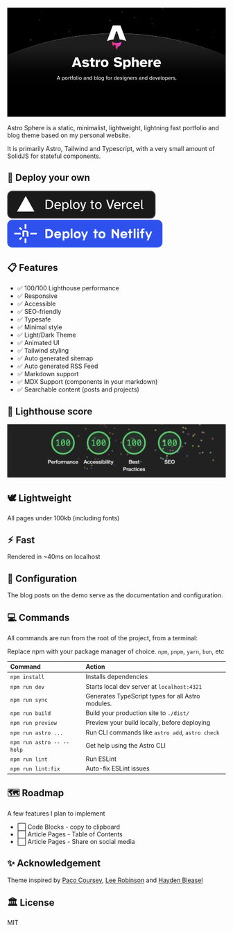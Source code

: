 ![Astro Sphere Lighthouse Score](_astrosphere.jpg)

Astro Sphere is a static, minimalist, lightweight, lightning fast portfolio and blog theme based on my personal website.

It is primarily Astro, Tailwind and Typescript, with a very small amount of SolidJS for stateful components.

## 🚀 Deploy your own

[![Deploy with Vercel](_deploy_vercel.svg)](https://vercel.com/new/clone?repository-url=https://github.com/markhorn-dev/astro-sphere) [![Deploy with Netlify](_deploy_netlify.svg)](https://app.netlify.com/start/deploy?repository=https://github.com/markhorn-dev/astro-sphere)

## 📋 Features

- ✅ 100/100 Lighthouse performance
- ✅ Responsive
- ✅ Accessible
- ✅ SEO-friendly
- ✅ Typesafe
- ✅ Minimal style
- ✅ Light/Dark Theme
- ✅ Animated UI
- ✅ Tailwind styling
- ✅ Auto generated sitemap
- ✅ Auto generated RSS Feed
- ✅ Markdown support
- ✅ MDX Support (components in your markdown)
- ✅ Searchable content (posts and projects)

## 💯 Lighthouse score

![Astro Sphere Lighthouse Score](_lighthouse.png)

## 🕊️ Lightweight

All pages under 100kb (including fonts)

## ⚡︎ Fast

Rendered in ~40ms on localhost

## 📄 Configuration

The blog posts on the demo serve as the documentation and configuration.

## 💻 Commands

All commands are run from the root of the project, from a terminal:

Replace npm with your package manager of choice. `npm`, `pnpm`, `yarn`, `bun`, etc

| Command                   | Action                                            |
| :------------------------ | :------------------------------------------------ |
| `npm install`             | Installs dependencies                             |
| `npm run dev`             | Starts local dev server at `localhost:4321`       |
| `npm run sync`            | Generates TypeScript types for all Astro modules. |
| `npm run build`           | Build your production site to `./dist/`           |
| `npm run preview`         | Preview your build locally, before deploying      |
| `npm run astro ...`       | Run CLI commands like `astro add`, `astro check`  |
| `npm run astro -- --help` | Get help using the Astro CLI                      |
| `npm run lint`            | Run ESLint                                        |
| `npm run lint:fix`        | Auto-fix ESLint issues                            |

## 🗺️ Roadmap

A few features I plan to implement

- ⬜ Code Blocks - copy to clipboard
- ⬜ Article Pages - Table of Contents
- ⬜ Article Pages - Share on social media

## ✨ Acknowledgement

Theme inspired by [Paco Coursey](https://paco.me/), [Lee Robinson](https://leerob.io/) and [Hayden Bleasel](https://www.haydenbleasel.com/)

## 🏛️ License

MIT
